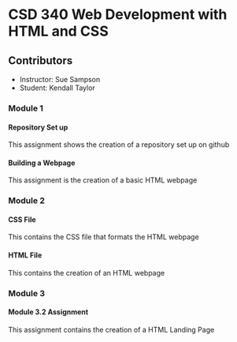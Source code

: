 # CSD 340 Web Development with HTML and CSS
## Contributors
- Instructor: Sue Sampson
- Student: Kendall Taylor

### Module 1
#### Repository Set up 
This assignment shows the creation of a repository set up on github
#### Building a Webpage
This assignment is the creation of a basic HTML webpage
### Module 2
#### CSS File 
This contains the CSS file that formats the HTML webpage
#### HTML File
This contains the creation of an HTML webpage
### Module 3
#### Module 3.2 Assignment
This assignment contains the creation of a HTML Landing Page
